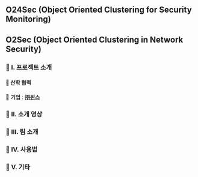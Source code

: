 ## **O24Sec** (Object Oriented Clustering for Security Monitoring)
## **O2Sec** (Object Oriented Clustering in Network Security)
### 🔶 I. 프로젝트 소개
#### 🔸 산학 협력
🔹 **기업** : **[㈜윈스](http://www.wins21.co.kr/company/company_020100.html)**
### 🔶 II. 소개 영상

### 🔶 III. 팀 소개

### 🔶 IV. 사용법

### 🔶 V. 기타

